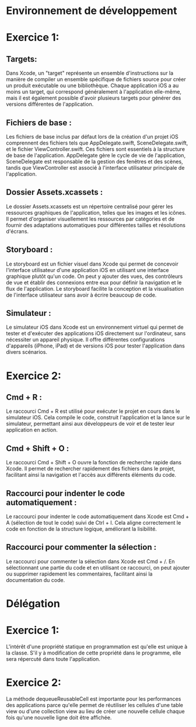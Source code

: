 # Environnement de développement
# Exercice 1:

## Targets:
Dans Xcode, un "target" représente un ensemble d'instructions sur la manière de compiler un ensemble spécifique de fichiers source pour créer un produit exécutable ou une bibliothèque. Chaque application iOS a au moins un target, qui correspond généralement à l'application elle-même, mais il est également possible d'avoir plusieurs targets pour générer des versions différentes de l'application.

## Fichiers de base :
Les fichiers de base inclus par défaut lors de la création d'un projet iOS comprennent des fichiers tels que AppDelegate.swift, SceneDelegate.swift, et le fichier ViewController.swift. Ces fichiers sont essentiels à la structure de base de l'application. AppDelegate gère le cycle de vie de l'application, SceneDelegate est responsable de la gestion des fenêtres et des scènes, tandis que ViewController est associé à l'interface utilisateur principale de l'application.

## Dossier Assets.xcassets :
Le dossier Assets.xcassets est un répertoire centralisé pour gérer les ressources graphiques de l'application, telles que les images et les icônes. Il permet d'organiser visuellement les ressources par catégories et de fournir des adaptations automatiques pour différentes tailles et résolutions d'écrans.

## Storyboard :
Le storyboard est un fichier visuel dans Xcode qui permet de concevoir l'interface utilisateur d'une application iOS en utilisant une interface graphique plutôt qu'un code. On peut y ajouter des vues, des contrôleurs de vue et établir des connexions entre eux pour définir la navigation et le flux de l'application. Le storyboard facilite la conception et la visualisation de l'interface utilisateur sans avoir à écrire beaucoup de code.

## Simulateur :
Le simulateur iOS dans Xcode est un environnement virtuel qui permet de tester et d'exécuter des applications iOS directement sur l'ordinateur, sans nécessiter un appareil physique. Il offre différentes configurations d'appareils (iPhone, iPad) et de versions iOS pour tester l'application dans divers scénarios.

# Exercice 2:

## Cmd + R :
Le raccourci Cmd + R est utilisé pour exécuter le projet en cours dans le simulateur iOS. Cela compile le code, construit l'application et la lance sur le simulateur, permettant ainsi aux développeurs de voir et de tester leur application en action.

## Cmd + Shift + O :
Le raccourci Cmd + Shift + O ouvre la fonction de recherche rapide dans Xcode. Il permet de rechercher rapidement des fichiers dans le projet, facilitant ainsi la navigation et l'accès aux différents éléments du code.

## Raccourci pour indenter le code automatiquement :
Le raccourci pour indenter le code automatiquement dans Xcode est Cmd + A (sélection de tout le code) suivi de Ctrl + I. Cela aligne correctement le code en fonction de la structure logique, améliorant la lisibilité.

## Raccourci pour commenter la sélection :
Le raccourci pour commenter la sélection dans Xcode est Cmd + /. En sélectionnant une partie du code et en utilisant ce raccourci, on peut ajouter ou supprimer rapidement les commentaires, facilitant ainsi la documentation du code.

# Délégation
# Exercice 1:
L'intérêt d'une propriété statique en programmation est qu'elle est unique à la classe. S'il y à modification de cette propriété dans le programme, elle sera répercuté dans toute l'application.

# Exercice 2:
La méthode dequeueReusableCell est importante pour les performances des applications parce qu'elle permet de réutiliser les cellules d'une table view ou d'une collection view au lieu de créer une nouvelle cellule chaque fois qu'une nouvelle ligne doit être affichée.
